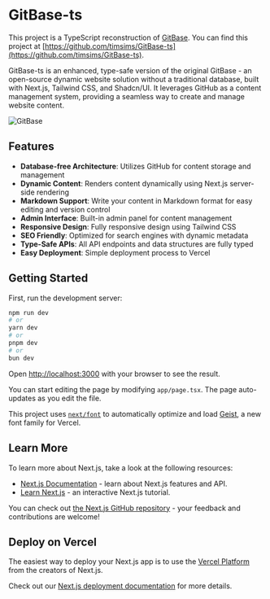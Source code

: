 # GitBase-ts

This project is a TypeScript reconstruction of [GitBase](https://github.com/qiayue/GitBase). You can find this project at [https://github.com/timsims/GitBase-ts](https://github.com/timsims/GitBase-ts).

GitBase-ts is an enhanced, type-safe version of the original GitBase - an open-source dynamic website solution without a traditional database, built with Next.js, Tailwind CSS, and Shadcn/UI. It leverages GitHub as a content management system, providing a seamless way to create and manage website content.

![GitBase](https://toimg.xyz/file/5aa892c8e8385232fcdf3.png)

## Features

* **Database-free Architecture**: Utilizes GitHub for content storage and management
* **Dynamic Content**: Renders content dynamically using Next.js server-side rendering
* **Markdown Support**: Write your content in Markdown format for easy editing and version control
* **Admin Interface**: Built-in admin panel for content management
* **Responsive Design**: Fully responsive design using Tailwind CSS
* **SEO Friendly**: Optimized for search engines with dynamic metadata
* **Type-Safe APIs**: All API endpoints and data structures are fully typed
* **Easy Deployment**: Simple deployment process to Vercel

## Getting Started

First, run the development server:

```bash
npm run dev
# or
yarn dev
# or
pnpm dev
# or
bun dev
```

Open [http://localhost:3000](http://localhost:3000) with your browser to see the result.

You can start editing the page by modifying `app/page.tsx`. The page auto-updates as you edit the file.

This project uses [`next/font`](https://nextjs.org/docs/app/building-your-application/optimizing/fonts) to automatically optimize and load [Geist](https://vercel.com/font), a new font family for Vercel.

## Learn More

To learn more about Next.js, take a look at the following resources:

- [Next.js Documentation](https://nextjs.org/docs) - learn about Next.js features and API.
- [Learn Next.js](https://nextjs.org/learn) - an interactive Next.js tutorial.

You can check out [the Next.js GitHub repository](https://github.com/vercel/next.js) - your feedback and contributions are welcome!

## Deploy on Vercel

The easiest way to deploy your Next.js app is to use the [Vercel Platform](https://vercel.com/new?utm_medium=default-template&filter=next.js&utm_source=create-next-app&utm_campaign=create-next-app-readme) from the creators of Next.js.

Check out our [Next.js deployment documentation](https://nextjs.org/docs/app/building-your-application/deploying) for more details.
